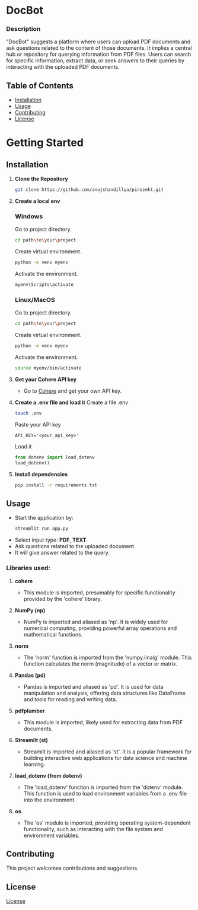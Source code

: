 # DocBot

### Description
"DocBot" suggests a platform where users can upload PDF documents and ask questions related to the content of those documents. It implies a central hub or repository for querying information from PDF files. Users can search for specific information, extract data, or seek answers to their queries by interacting with the uploaded PDF documents.

## Table of Contents
- [Installation](#installation)
- [Usage](#usage)
- [Contributing](#contributing)
- [License](#license)

# Getting Started
## Installation

1. **Clone the Repository**
    ```sh
    git clone https://github.com/anujshandillya/pirozekt.git
    ```
2. **Create a local env**
   ### Windows
   Go to project directory.
   ```sh
   cd path\to\your\project
   ```
   Create virtual environment.
   ```sh
   python -m venv myenv
   ```
   Activate the environment.
   ```sh
   myenv\Scripts\activate
   ```
   ### Linux/MacOS
   Go to project directory.
   ```sh
   cd path\to\your\project
   ```
   Create virtual environment.
   ```sh
   python -m venv myenv
   ```
    Activate the environment.
   ```sh
   source myenv/bin/activate
   ```

3. **Get your Cohere API key**
    - Go to <a href="http://www.cohere.com/">Cohere</a> and get your own API key.

4. **Create a .env file and load it**
   Create a file .env
   ```bash
   touch .env
   ```
   Paste your API key
   ```
   API_KEY='<your_api_key>'
   ```
   Load it
   ```py
   from dotenv import load_dotenv
   load_dotenv()
   ```

5. **Install dependencies**
   ```bash
   pip install -r requirements.txt
   ```

## Usage
- Start the application by:
    ```bash
    streamlit run app.py
    ```
- Select input type: **PDF**, **TEXT**.
- Ask questions related to the uploaded document.
- It will give answer related to the query.


### Libraries used:
1. **cohere**
   - This module is imported, presumably for specific functionality provided by the 'cohere' library.

2. **NumPy (np)**
   - NumPy is imported and aliased as 'np'. It is widely used for numerical computing, providing powerful array operations and mathematical functions.

3. **norm**
    - The 'norm' function is imported from the 'numpy.linalg' module. This function calculates the norm (magnitude) of a vector or matrix.

4. **Pandas (pd)**
   - Pandas is imported and aliased as 'pd'. It is used for data manipulation and analysis, offering data structures like DataFrame and tools for reading and writing data.

5. **pdfplumber**
   - This module is imported, likely used for extracting data from PDF documents.

6. **Streamlit (st)**
   - Streamlit is imported and aliased as 'st'. It is a popular framework for building interactive web applications for data science and machine learning.

7. **load_dotenv (from dotenv)**
   - The 'load_dotenv' function is imported from the 'dotenv' module. This function is used to load environment variables from a .env file into the environment.

8. **os**
   - The 'os' module is imported, providing operating system-dependent functionality, such as interacting with the file system and environment variables.

## Contributing
This project welcomes contributions and suggestions.

## License
[License](LICENSE)